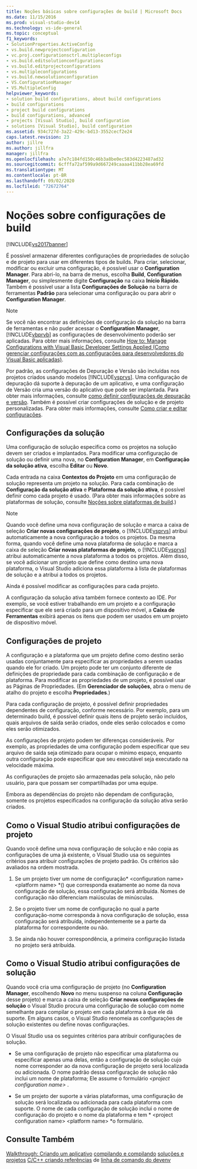 ```yaml
---
title: Noções básicas sobre configurações de build | Microsoft Docs
ms.date: 11/15/2016
ms.prod: visual-studio-dev14
ms.technology: vs-ide-general
ms.topic: conceptual
f1_keywords:
- SolutionProperties.ActiveConfig
- vs.build.newprojectconfiguration
- vc.proj.configurationsctrl.multipleconfigs
- vs.build.editsolutionconfigurations
- vs.build.editprojectconfigurations
- vs.multipleconfigurations
- vs.build.newsolutionconfiguration
- VS.ConfigurationManager
- VS.MultipleConfig
helpviewer_keywords:
- solution build configurations, about build configurations
- build configurations
- project build configurations
- build configurations, advanced
- projects [Visual Studio], build configuration
- solutions [Visual Studio], build configuration
ms.assetid: 934c727d-3a22-429c-bd13-3552cecf2e24
caps.latest.revision: 23
author: jillre
ms.author: jillfra
manager: jillfra
ms.openlocfilehash: a7e7c184fd150c46b3a8be0ec583d4223487ad32
ms.sourcegitcommit: 6cfffa72af599a9d667249caaaa411bb28ea69fd
ms.translationtype: MT
ms.contentlocale: pt-BR
ms.lasthandoff: 09/02/2020
ms.locfileid: "72672764"
---
```

# <a name="understanding-build-configurations"></a>Noções sobre configurações de build
[!INCLUDE[vs2017banner](../includes/vs2017banner.md)]

É possível armazenar diferentes configurações de propriedades de solução e de projeto para usar em diferentes tipos de builds. Para criar, selecionar, modificar ou excluir uma configuração, é possível usar o **Configuration Manager**. Para abri-lo, na barra de menus, escolha **Build**, **Configuration Manager**, ou simplesmente digite **Configuração** na caixa **Início Rápido**. Também é possível usar a lista **Configurações de Solução** na barra de ferramentas **Padrão** para selecionar uma configuração ou para abrir o **Configuration Manager**.

> [!NOTE]
> Se você não encontrar as definições de configuração da solução na barra de ferramentas e não puder acessar o **Configuration Manager**, [!INCLUDE[vbprvb](../includes/vbprvb-md.md)] as configurações de desenvolvimento poderão ser aplicadas. Para obter mais informações, consulte [How to: Manage Configurations with Visual Basic Developer Settings Applied (Como gerenciar configurações com as configurações para desenvolvedores do Visual Basic aplicadas)](../ide/how-to-manage-build-configurations-with-visual-basic-developer-settings-applied.md).

 Por padrão, as configurações de Depuração e Versão são incluídas nos projetos criados usando modelos [!INCLUDE[vsprvs](../includes/vsprvs-md.md)]. Uma configuração de depuração dá suporte à depuração de um aplicativo, e uma configuração de Versão cria uma versão do aplicativo que pode ser implantada. Para obter mais informações, consulte [como definir configurações de depuração e versão](../debugger/how-to-set-debug-and-release-configurations.md). Também é possível criar configurações de solução e de projeto personalizadas. Para obter mais informações, consulte [Como criar e editar configurações](../ide/how-to-create-and-edit-configurations.md).

## <a name="solution-configurations"></a>Configurações da solução
 Uma configuração de solução especifica como os projetos na solução devem ser criados e implantados. Para modificar uma configuração de solução ou definir uma nova, no **Configuration Manager**, em **Configuração da solução ativa**, escolha **Editar** ou **Novo**.

 Cada entrada na caixa **Contextos do Projeto** em uma configuração de solução representa um projeto na solução. Para cada combinação de **Configuração da solução ativa** e **Plataforma da solução ativa**, é possível definir como cada projeto é usado. (Para obter mais informações sobre as plataformas de solução, consulte [Noções sobre plataformas de build](../ide/understanding-build-platforms.md).)

> [!NOTE]
> Quando você define uma nova configuração de solução e marca a caixa de seleção **Criar novas configurações de projeto**, o [!INCLUDE[vsprvs](../includes/vsprvs-md.md)] atribui automaticamente a nova configuração a todos os projetos. Da mesma forma, quando você define uma nova plataforma de solução e marca a caixa de seleção **Criar novas plataformas de projeto**, o [!INCLUDE[vsprvs](../includes/vsprvs-md.md)] atribui automaticamente a nova plataforma a todos os projetos. Além disso, se você adicionar um projeto que define como destino uma nova plataforma, o Visual Studio adiciona essa plataforma à lista de plataformas de solução e a atribui a todos os projetos.
>
> Ainda é possível modificar as configurações para cada projeto.

 A configuração da solução ativa também fornece contexto ao IDE. Por exemplo, se você estiver trabalhando em um projeto e a configuração especificar que ele será criado para um dispositivo móvel, a **Caixa de Ferramentas** exibirá apenas os itens que podem ser usados em um projeto de dispositivo móvel.

## <a name="project-configurations"></a>Configurações de projeto
 A configuração e a plataforma que um projeto define como destino serão usadas conjuntamente para especificar as propriedades a serem usadas quando ele for criado. Um projeto pode ter um conjunto diferente de definições de propriedade para cada combinação de configuração e de plataforma. Para modificar as propriedades de um projeto, é possível usar as Páginas de Propriedades. (Em **Gerenciador de soluções**, abra o menu de atalho do projeto e escolha **Propriedades**.)

 Para cada configuração de projeto, é possível definir propriedades dependentes de configuração, conforme necessário. Por exemplo, para um determinado build, é possível definir quais itens de projeto serão incluídos, quais arquivos de saída serão criados, onde eles serão colocados e como eles serão otimizados.

 As configurações de projeto podem ter diferenças consideráveis. Por exemplo, as propriedades de uma configuração podem especificar que seu arquivo de saída seja otimizado para ocupar o mínimo espaço, enquanto outra configuração pode especificar que seu executável seja executado na velocidade máxima.

 As configurações de projeto são armazenadas pela solução, não pelo usuário, para que possam ser compartilhadas por uma equipe.

 Embora as dependências do projeto não dependam de configuração, somente os projetos especificados na configuração da solução ativa serão criados.

## <a name="how-visual-studio-assigns-project-configurations"></a>Como o Visual Studio atribui configurações de projeto
 Quando você define uma nova configuração de solução e não copia as configurações de uma já existente, o Visual Studio usa os seguintes critérios para atribuir configurações de projeto padrão. Os critérios são avaliados na ordem mostrada.

1. Se um projeto tiver um nome de configuração* \<configuration name> \<platform name> *() que corresponda exatamente ao nome da nova configuração de solução, essa configuração será atribuída. Nomes de configuração não diferenciam maiúsculas de minúsculas.

2. Se o projeto tiver um nome de configuração no qual a parte configuração-nome corresponda à nova configuração de solução, essa configuração será atribuída, independentemente se a parte da plataforma for correspondente ou não.

3. Se ainda não houver correspondência, a primeira configuração listada no projeto será atribuída.

## <a name="how-visual-studio-assigns-solution-configurations"></a>Como o Visual Studio atribui configurações de solução
 Quando você cria uma configuração de projeto (no **Configuration Manager**, escolhendo **Novo** no menu suspenso na coluna **Configuração** desse projeto) e marca a caixa de seleção **Criar novas configurações de solução** o Visual Studio procura uma configuração de solução com nome semelhante para compilar o projeto em cada plataforma à que ele dá suporte. Em alguns casos, o Visual Studio renomeia as configurações de solução existentes ou define novas configurações.

 O Visual Studio usa os seguintes critérios para atribuir configurações de solução.

- Se uma configuração de projeto não especificar uma plataforma ou especificar apenas uma delas, então a configuração de solução cujo nome corresponder ao da nova configuração de projeto será localizada ou adicionada. O nome padrão dessa configuração de solução não inclui um nome de plataforma; Ele assume o formulário *\<project configuration name>* .

- Se um projeto der suporte a várias plataformas, uma configuração de solução será localizada ou adicionada para cada plataforma com suporte. O nome de cada configuração de solução inclui o nome de configuração do projeto e o nome da plataforma e tem * \<project configuration name> \<platform name> *o formulário.

## <a name="see-also"></a>Consulte Também
 [Walkthrough: Criando um aplicativo](../ide/walkthrough-building-an-application.md) [compilando e compilando](../ide/compiling-and-building-in-visual-studio.md) [soluções e projetos](../ide/solutions-and-projects-in-visual-studio.md) [C/C++ criando referências](https://msdn.microsoft.com/library/100b4ccf-572c-4d1f-970c-fa0bc0cc0d2d) de [linha de comando do devenv](../ide/reference/devenv-command-line-switches.md)
